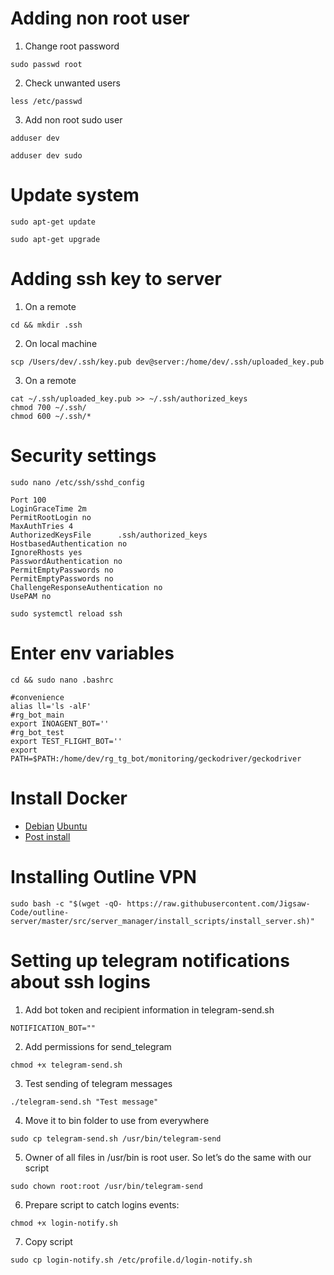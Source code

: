# Adding non root user
1. Change root password
~~~~
sudo passwd root
~~~~
2. Check unwanted users
~~~~
less /etc/passwd
~~~~
3. Add non root sudo user
~~~~
adduser dev
~~~~
~~~~
adduser dev sudo
~~~~

# Update system
~~~~
sudo apt-get update
~~~~
~~~~
sudo apt-get upgrade
~~~~

# Adding ssh key to server
1. On a remote
~~~~
cd && mkdir .ssh
~~~~
2. On local machine
~~~~
scp /Users/dev/.ssh/key.pub dev@server:/home/dev/.ssh/uploaded_key.pub
~~~~
3. On a remote
~~~~
cat ~/.ssh/uploaded_key.pub >> ~/.ssh/authorized_keys
chmod 700 ~/.ssh/
chmod 600 ~/.ssh/*
~~~~

# Security settings
~~~~
sudo nano /etc/ssh/sshd_config
~~~~
~~~~
Port 100
LoginGraceTime 2m
PermitRootLogin no
MaxAuthTries 4
AuthorizedKeysFile      .ssh/authorized_keys 
HostbasedAuthentication no
IgnoreRhosts yes
PasswordAuthentication no
PermitEmptyPasswords no
PermitEmptyPasswords no
ChallengeResponseAuthentication no
UsePAM no
~~~~
~~~~
sudo systemctl reload ssh
~~~~

# Enter env variables
~~~~
cd && sudo nano .bashrc
~~~~
~~~~
#convenience
alias ll='ls -alF'
#rg_bot_main
export INOAGENT_BOT=''
#rg_bot_test
export TEST_FLIGHT_BOT=''
export PATH=$PATH:/home/dev/rg_tg_bot/monitoring/geckodriver/geckodriver
~~~~

# Install Docker
* [Debian](https://docs.docker.com/engine/install/debian/) [Ubuntu](https://docs.docker.com/engine/install/ubuntu/)
* [Post install](https://docs.docker.com/engine/install/linux-postinstall/)

# Installing Outline VPN
~~~~
sudo bash -c "$(wget -qO- https://raw.githubusercontent.com/Jigsaw-Code/outline-server/master/src/server_manager/install_scripts/install_server.sh)"
~~~~

# Setting up telegram notifications about ssh logins
1. Add bot token and recipient information in telegram-send.sh
~~~~
NOTIFICATION_BOT=""
~~~~
2. Add permissions for send_telegram
~~~~
chmod +x telegram-send.sh
~~~~
3. Test sending of telegram messages
~~~~
./telegram-send.sh "Test message"
~~~~
4. Move it to bin folder to use from everywhere
~~~~
sudo cp telegram-send.sh /usr/bin/telegram-send
~~~~
5. Owner of all files in /usr/bin is root user. So let’s do the same with our script
~~~~
sudo chown root:root /usr/bin/telegram-send
~~~~
6. Prepare script to catch logins events:
~~~~
chmod +x login-notify.sh
~~~~
7. Copy script 
~~~~
sudo cp login-notify.sh /etc/profile.d/login-notify.sh
~~~~
